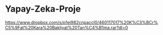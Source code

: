 # Yapay-Zeka-Proje
https://www.dropbox.com/s/p1ei982cnpaccl0/460117017%20K%C3%BCr%C5%9Fat%20Kara%20Bakliyat%20Tan%C4%B1ma.rar?dl=0
